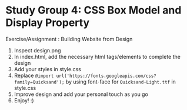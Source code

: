 Study Group 4: CSS Box Model and Display Property
===

Exercise/Assignment : Building Website from Design
1. Inspect design.png
2. In index.html, add the necessary html tags/elements to complete the design
3. Add your styles in style.css
4. Replace `@import url('https://fonts.googleapis.com/css?family=Quicksand');`
by using font-face for `Quicksand-Light.ttf` in style.css
5. Improve design and add your personal touch as you go
6. Enjoy! :)
